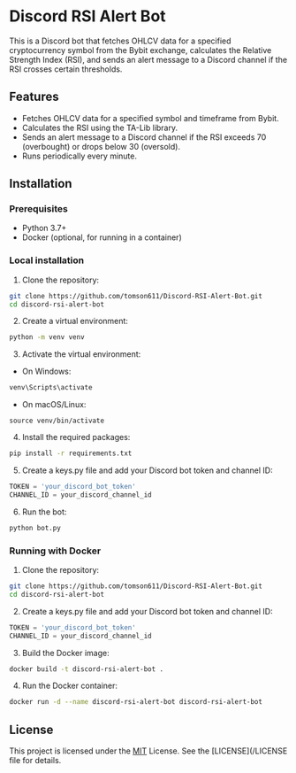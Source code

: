 # Discord RSI Alert Bot

This is a Discord bot that fetches OHLCV data for a specified cryptocurrency symbol from the Bybit exchange, calculates the Relative Strength Index (RSI), and sends an alert message to a Discord channel if the RSI crosses certain thresholds.

## Features

* Fetches OHLCV data for a specified symbol and timeframe from Bybit.
* Calculates the RSI using the TA-Lib library.
* Sends an alert message to a Discord channel if the RSI exceeds 70 (overbought) or drops below 30 (oversold).
* Runs periodically every minute.

## Installation
### Prerequisites
* Python 3.7+
* Docker (optional, for running in a container)

### Local installation

1. Clone the repository:

```bash
git clone https://github.com/tomson611/Discord-RSI-Alert-Bot.git
cd discord-rsi-alert-bot
```
2. Create a virtual environment:

```bash
python -m venv venv
```
3. Activate the virtual environment:

* On Windows:

```bash
venv\Scripts\activate
```
* On macOS/Linux:

```
source venv/bin/activate
```
4. Install the required packages:

```bash
pip install -r requirements.txt
```

5. Create a keys.py file and add your Discord bot token and channel ID:

```python
TOKEN = 'your_discord_bot_token'
CHANNEL_ID = your_discord_channel_id
```
6. Run the bot:

```python
python bot.py
```

### Running with Docker

1. Clone the repository:

```bash
git clone https://github.com/tomson611/Discord-RSI-Alert-Bot.git
cd discord-rsi-alert-bot
```
2. Create a keys.py file and add your Discord bot token and channel ID:

```python
TOKEN = 'your_discord_bot_token'
CHANNEL_ID = your_discord_channel_id
```
3. Build the Docker image:

```bash
docker build -t discord-rsi-alert-bot .
```

4. Run the Docker container:

```bash
docker run -d --name discord-rsi-alert-bot discord-rsi-alert-bot
```

## License

This project is licensed under the [MIT](https://choosealicense.com/licenses/mit/) License. See the [LICENSE](/LICENSE file for details.
